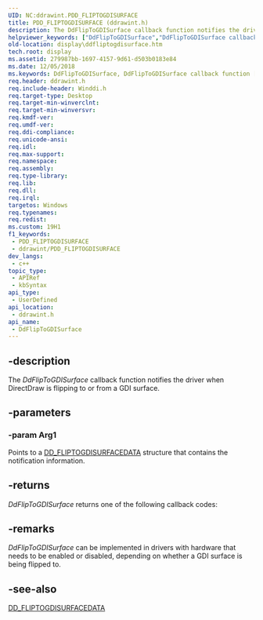 ```yaml
---
UID: NC:ddrawint.PDD_FLIPTOGDISURFACE
title: PDD_FLIPTOGDISURFACE (ddrawint.h)
description: The DdFlipToGDISurface callback function notifies the driver when DirectDraw is flipping to or from a GDI surface.
helpviewer_keywords: ["DdFlipToGDISurface","DdFlipToGDISurface callback function [Display Devices]","PDD_FLIPTOGDISURFACE","PDD_FLIPTOGDISURFACE callback","ddfncs_667de7ca-b9d4-4267-9d46-79d6c950b51c.xml","ddrawint/DdFlipToGDISurface","display.ddfliptogdisurface"]
old-location: display\ddfliptogdisurface.htm
tech.root: display
ms.assetid: 279987bb-1697-4157-9d61-d503b0183e84
ms.date: 12/05/2018
ms.keywords: DdFlipToGDISurface, DdFlipToGDISurface callback function [Display Devices], PDD_FLIPTOGDISURFACE, PDD_FLIPTOGDISURFACE callback, ddfncs_667de7ca-b9d4-4267-9d46-79d6c950b51c.xml, ddrawint/DdFlipToGDISurface, display.ddfliptogdisurface
req.header: ddrawint.h
req.include-header: Winddi.h
req.target-type: Desktop
req.target-min-winverclnt: 
req.target-min-winversvr: 
req.kmdf-ver: 
req.umdf-ver: 
req.ddi-compliance: 
req.unicode-ansi: 
req.idl: 
req.max-support: 
req.namespace: 
req.assembly: 
req.type-library: 
req.lib: 
req.dll: 
req.irql: 
targetos: Windows
req.typenames: 
req.redist: 
ms.custom: 19H1
f1_keywords:
 - PDD_FLIPTOGDISURFACE
 - ddrawint/PDD_FLIPTOGDISURFACE
dev_langs:
 - c++
topic_type:
 - APIRef
 - kbSyntax
api_type:
 - UserDefined
api_location:
 - ddrawint.h
api_name:
 - DdFlipToGDISurface
---
```


## -description

The <i>DdFlipToGDISurface</i> callback function notifies the driver when DirectDraw is flipping to or from a GDI surface.

## -parameters

### -param Arg1


Points to a <a href="https://docs.microsoft.com/windows/desktop/api/ddrawint/ns-ddrawint-dd_fliptogdisurfacedata">DD_FLIPTOGDISURFACEDATA</a> structure that contains the notification information.

## -returns

<i>DdFlipToGDISurface</i> returns one of the following callback codes:

## -remarks

<i>DdFlipToGDISurface</i> can be implemented in drivers with hardware that needs to be enabled or disabled, depending on whether a GDI surface is being flipped to.

## -see-also

<a href="https://docs.microsoft.com/windows/desktop/api/ddrawint/ns-ddrawint-dd_fliptogdisurfacedata">DD_FLIPTOGDISURFACEDATA</a>

